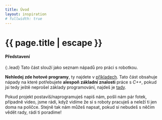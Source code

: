 ```yaml
---
title: Úvod
layout: inspiration
# fullwidth: true
---
```


# {{ page.title | escape }}

#### Představení

{:.lead}
Tato část slouží jako seznam nápadů pro práci s robotkou.

**Nehledej zde hotové programy**, ty najdete v [příkladech](https://github.com/RoboticsBrno/robotka-examples/archive/master.zip).
Tato část obsahuje nápady na které potřebujete **alespoň základní znalosti** práce s _C++_, pokud jsi tedy ještě neprošel základy programování, najdeš je [tady](/coding/001_dalkove_ovladani.html).

Pokud projekt postavíš/naprogramuješ napiš nám, pošli nám pár fotek, případně video, jsme rádi, když vidíme že si s roboty pracuješ a neleží ti jen doma na poličce.
Stejně tak nám můžeš napsat, pokud si nebudeš s něčím vědět rady, rádi ti poradíme!